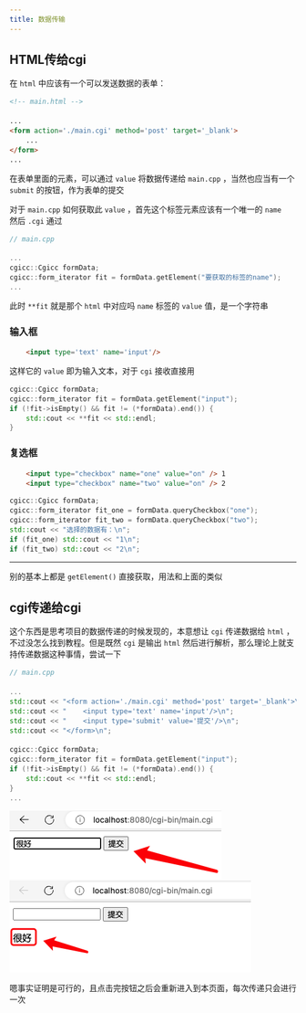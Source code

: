 ```yaml
---
title: 数据传输
---
```


## HTML传给cgi

在 `html` 中应该有一个可以发送数据的表单：  

```html
<!-- main.html -->

...
<form action='./main.cgi' method='post' target='_blank'>
    ...
</form>
...
```

在表单里面的元素，可以通过 `value` 将数据传递给 `main.cpp` ，当然也应当有一个 `submit` 的按钮，作为表单的提交  

对于 `main.cpp` 如何获取此 `value` ，首先这个标签元素应该有一个唯一的 `name`  
然后 `.cgi` 通过   

```cpp
// main.cpp 

...
cgicc::Cgicc formData;
cgicc::form_iterator fit = formData.getElement("要获取的标签的name");
...
```

此时 `**fit` 就是那个 `html` 中对应吗 `name` 标签的 `value` 值，是一个字符串  

### 输入框

```html
    <input type='text' name='input'/>
```

这样它的 `value` 即为输入文本，对于 `cgi` 接收直接用  

```cpp
cgicc::Cgicc formData;
cgicc::form_iterator fit = formData.getElement("input");
if (!fit->isEmpty() && fit != (*formData).end()) {
    std::cout << **fit << std::endl;
}
```

### 复选框

```html
    <input type="checkbox" name="one" value="on" /> 1
    <input type="checkbox" name="two" value="on" /> 2
```

```cpp
cgicc::Cgicc formData;
cgicc::form_iterator fit_one = formData.queryCheckbox("one");
cgicc::form_iterator fit_two = formData.queryCheckbox("two");
std::cout << "选择的数据有：\n";
if (fit_one) std::cout << "1\n";
if (fit_two) std::cout << "2\n";
```

---

别的基本上都是 `getElement()` 直接获取，用法和上面的类似

## cgi传递给cgi

这个东西是思考项目的数据传递的时候发现的，本意想让 `cgi` 传递数据给 `html` ，不过没怎么找到教程。但是既然 `cgi` 是输出 `html` 然后进行解析，那么理论上就支持传递数据这种事情，尝试一下  

```cpp
// main.cpp

...
std::cout << "<form action='./main.cgi' method='post' target='_blank'>\n";
std::cout << "    <input type='text' name='input'/>\n";
std::cout << "    <input type='submit' value='提交'/>\n";
std::cout << "</form>\n";

cgicc::Cgicc formData;
cgicc::form_iterator fit = formData.getElement("input");
if (!fit->isEmpty() && fit != (*formData).end()) {
    std::cout << **fit << std::endl;
}
...
```

![20221215235904](https://raw.githubusercontent.com/Tequila-Avage/PicGoBeds/master/20221215235904.png)  
![20221215235929](https://raw.githubusercontent.com/Tequila-Avage/PicGoBeds/master/20221215235929.png)  

嗯事实证明是可行的，且点击完按钮之后会重新进入到本页面，每次传递只会进行一次